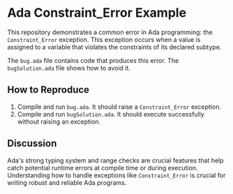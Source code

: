 # Ada Constraint_Error Example

This repository demonstrates a common error in Ada programming: the `Constraint_Error` exception. This exception occurs when a value is assigned to a variable that violates the constraints of its declared subtype.

The `bug.ada` file contains code that produces this error. The `bugSolution.ada` file shows how to avoid it.

## How to Reproduce

1. Compile and run `bug.ada`.  It should raise a `Constraint_Error` exception.
2. Compile and run `bugSolution.ada`. It should execute successfully without raising an exception.

## Discussion

Ada's strong typing system and range checks are crucial features that help catch potential runtime errors at compile time or during execution. Understanding how to handle exceptions like `Constraint_Error` is crucial for writing robust and reliable Ada programs.